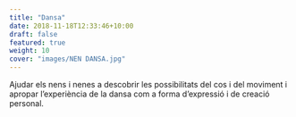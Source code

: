 ```yaml
---
title: "Dansa"
date: 2018-11-18T12:33:46+10:00
draft: false
featured: true
weight: 10
cover: "images/NEN DANSA.jpg"
---
```


Ajudar els nens i nenes a descobrir les possibilitats del cos i del moviment i apropar l’experiència de la dansa com a forma d’expressió i de creació personal.
